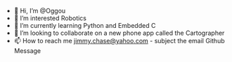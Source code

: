 - 👋 Hi, I’m @Oggou
- 👀 I’m interested Robotics
- 🌱 I’m currently learning Python and Embedded C
- 💞️ I’m looking to collaborate on a new phone app called the Cartographer
- 📫 How to reach me jimmy.chase@yahoo.com - subject the email Github Message

<!---
Oggou/Oggou is a ✨ special ✨ repository because its `README.md` (this file) appears on your GitHub profile.
You can click the Preview link to take a look at your changes.
--->
